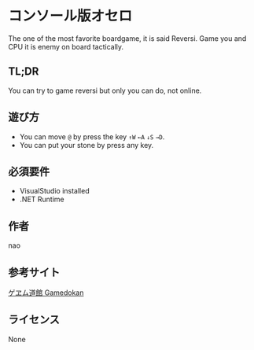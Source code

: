 # コンソール版オセロ
The one of the most favorite boardgame, it is said Reversi. Game you and CPU it is enemy on board tactically.

## TL;DR 
You can try to game reversi but only you can do, not online.

## 遊び方
* You can move `@` by press the key `↑W` `←A` `↓S` `→D`.
* You can put your stone by press any key.

## 必須要件  
* VisualStudio installed
* .NET Runtime

## 作者
nao

## 参考サイト
[ゲヱム道館 Gamedokan](https://www.youtube.com/watch?v=cPDCpk9ZhDM)

## ライセンス
None
